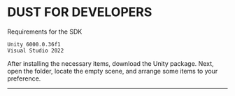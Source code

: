 # **DUST FOR DEVELOPERS**


Requirements for the SDK
```
Unity 6000.0.36f1
Visual Studio 2022
```
After installing the necessary items, download the Unity package. Next, open the folder, locate the empty scene, and arrange some items to your preference.
____________________________________________________________________________________________________________________________________________________________
